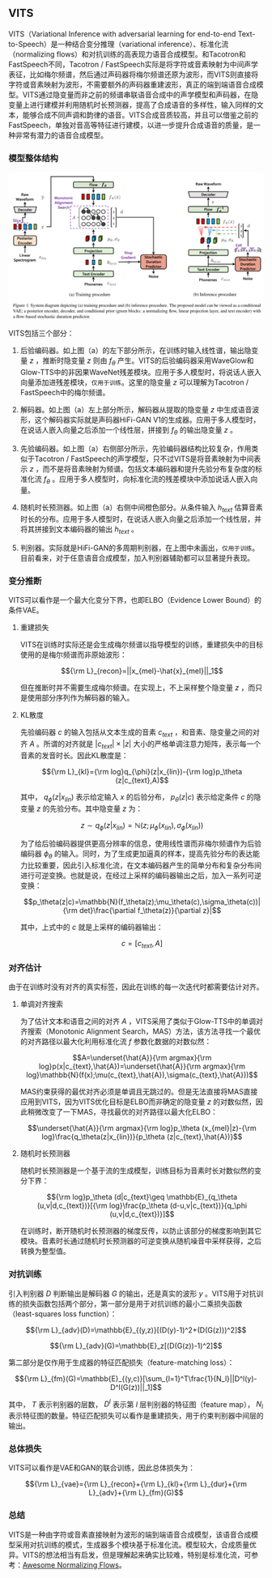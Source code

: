 ## VITS

VITS（Variational Inference with adversarial learning for end-to-end
Text-to-Speech）是一种结合变分推理（variational
inference）、标准化流（normalizing
flows）和对抗训练的高表现力语音合成模型。和Tacotron和FastSpeech不同，Tacotron
/
FastSpeech实际是将字符或音素映射为中间声学表征，比如梅尔频谱，然后通过声码器将梅尔频谱还原为波形，而VITS则直接将字符或音素映射为波形，不需要额外的声码器重建波形，真正的端到端语音合成模型。VITS通过隐变量而非之前的频谱串联语音合成中的声学模型和声码器，在隐变量上进行建模并利用随机时长预测器，提高了合成语音的多样性，输入同样的文本，能够合成不同声调和韵律的语音。VITS合成音质较高，并且可以借鉴之前的FastSpeech，单独对音高等特征进行建模，以进一步提升合成语音的质量，是一种非常有潜力的语音合成模型。

### 模型整体结构

![VITS整体结构 ](../asset/vits_arch.png)

VITS包括三个部分：

1.  后验编码器。如上图（a）的左下部分所示，在训练时输入线性谱，输出隐变量
    $z$ ，推断时隐变量 $z$ 则由 $f_\theta$
    产生。VITS的后验编码器采用WaveGlow和Glow-TTS中的非因果WaveNet残差模块。应用于多人模型时，将说话人嵌入向量添加进残差模块，`仅用于训练`。这里的隐变量
    $z$ 可以理解为Tacotron / FastSpeech中的梅尔频谱。

2.  解码器。如上图（a）左上部分所示，解码器从提取的隐变量 $z$
    中生成语音波形，这个解码器实际就是声码器HiFi-GAN
    V1的生成器。应用于多人模型时，在说话人嵌入向量之后添加一个线性层，拼接到
    $f_\theta$ 的输出隐变量 $z$ 。

3.  先验编码器。如上图（a）右侧部分所示，先验编码器结构比较复杂，作用类似于Tacotron
    / FastSpeech的声学模型，只不过VITS是将音素映射为中间表示 $z$
    ，而不是将音素映射为频谱。包括文本编码器和提升先验分布复杂度的标准化流
    $f_\theta$
    。应用于多人模型时，向标准化流的残差模块中添加说话人嵌入向量。

4.  随机时长预测器。如上图（a）右侧中间橙色部分。从条件输入 $h_{text}$
    估算音素时长的分布。应用于多人模型时，在说话人嵌入向量之后添加一个线性层，并将其拼接到文本编码器的输出
    $h_{text}$ 。

5.  判别器。实际就是HiFi-GAN的多周期判别器，在上图中未画出，`仅用于训练`。目前看来，对于任意语音合成模型，加入判别器辅助都可以显著提升表现。

### 变分推断

VITS可以看作是一个最大化变分下界，也即ELBO（Evidence Lower
Bound）的条件VAE。

1.  重建损失

    VITS在训练时实际还是会生成梅尔频谱以指导模型的训练，重建损失中的目标使用的是梅尔频谱而非原始波形：

    $${\rm L}_{recon}=||x_{mel}-\hat{x}_{mel}||_1$$

    但在推断时并不需要生成梅尔频谱。在实现上，不上采样整个隐变量 $z$
    ，而只是使用部分序列作为解码器的输入。

2.  KL散度

    先验编码器 $c$ 的输入包括从文本生成的音素 $c_{text}$
    ，和音素、隐变量之间的对齐 $A$ 。所谓的对齐就是
    $|c_{text}|\times |z|$
    大小的严格单调注意力矩阵，表示每一个音素的发音时长。因此KL散度是：

    $${\rm L}_{kl}={\rm log}q_{\phi}(z|x_{lin})-{\rm log}p_\theta (z|c_{text},A)$$

    其中， $q_{\phi}(z|x_{lin})$ 表示给定输入 $x$ 的后验分布，
    $p_\theta(z|c)$ 表示给定条件 $c$ 的隐变量 $z$ 的先验分布。其中隐变量
    $z$ 为：

    $$z\sim q_\phi(z|x_{lin})=\mathbb{N}(z;\mu_\phi(x_{lin}),\sigma_\phi(x_{lin}))$$

    为了给后验编码器提供更高分辨率的信息，使用线性谱而非梅尔频谱作为后验编码器
    $\phi_\theta$
    的输入。同时，为了生成更加逼真的样本，提高先验分布的表达能力比较重要，因此引入标准化流，在文本编码器产生的简单分布和复杂分布间进行可逆变换。也就是说，在经过上采样的编码器输出之后，加入一系列可逆变换：

    $$p_\theta(z|c)=\mathbb{N}(f_\theta(z);\mu_\theta(c),\sigma_\theta(c))|{\rm det}\frac{\partial f_\theta(z)}{\partial z}|$$

    其中，上式中的 $c$ 就是上采样的编码器输出： 
    
    $$c=[c_{text},A]$$

### 对齐估计

由于在训练时没有对齐的真实标签，因此在训练的每一次迭代时都需要估计对齐。

1.  单调对齐搜索

    为了估计文本和语音之间的对齐 $A$
    ，VITS采用了类似于Glow-TTS中的单调对齐搜索（Monotonic Alignment
    Search，MAS）方法，该方法寻找一个最优的对齐路径以最大化利用标准化流
    $f$ 参数化数据的对数似然：

    $$A=\underset{\hat{A}}{\rm argmax}{\rm log}p(x|c_{text},\hat{A})=\underset{\hat{A}}{\rm argmax}{\rm log}\mathbb{N}(f(x);\mu(c_{text},\hat{A}),\sigma(c_{text},\hat{A}))$$

    MAS约束获得的最优对齐必须是单调且无跳过的。但是无法直接将MAS直接应用到VITS，因为VITS优化目标是ELBO而非确定的隐变量
    $z$
    的对数似然，因此稍微改变了一下MAS，寻找最优的对齐路径以最大化ELBO：

    $$\underset{\hat{A}}{\rm argmax}{\rm log}p_\theta (x_{mel}|z)-{\rm log}\frac{q_\theta(z|x_{lin})}{p_\theta (z|c_{text},\hat{A})}$$

2.  随机时长预测器

    随机时长预测器是一个基于流的生成模型，训练目标为音素时长对数似然的变分下界：

    $${\rm log}p_\theta (d|c_{text}\geq \mathbb{E}_{q_\theta (u,v|d,c_{text})}[{\rm log}\frac{p_\theta (d-u,v|c_{text})}{q_\phi (u,v|d,c_{text})}]$$

    在训练时，断开随机时长预测器的梯度反传，以防止该部分的梯度影响到其它模块。音素时长通过随机时长预测器的可逆变换从随机噪音中采样获得，之后转换为整型值。

### 对抗训练

引入判别器 $D$ 判断输出是解码器 $G$ 的输出，还是真实的波形 $y$
。VITS用于对抗训练的损失函数包括两个部分，第一部分是用于对抗训练的最小二乘损失函数（least-squares
loss function）：

$${\rm L}_{adv}(D)=\mathbb{E}_{(y,z)}[(D(y)-1)^2+(D(G(z)))^2]$$

$${\rm L}_{adv}(G)=\mathbb{E}_z[(D(G(z))-1)^2]$$

第二部分是仅作用于生成器的特征匹配损失（feature-matching loss）：

$${\rm L}_{fm}(G)=\mathbb{E}_{(y,c)}[\sum_{l=1}^T\frac{1}{N_l}||D^l(y)-D^l(G(z))||_1]$$

其中， $T$ 表示判别器的层数， $D^l$ 表示第 $l$ 层判别器的特征图（feature
map）， $N_l$
表示特征图的数量。特征匹配损失可以看作是重建损失，用于约束判别器中间层的输出。

### 总体损失

VITS可以看作是VAE和GAN的联合训练，因此总体损失为：

$${\rm L}_{vae}={\rm L}_{recon}+{\rm L}_{kl}+{\rm L}_{dur}+{\rm L}_{adv}+{\rm L}_{fm}(G)$$

### 总结

VITS是一种由字符或音素直接映射为波形的端到端语音合成模型，该语音合成模型采用对抗训练的模式，生成器多个模块基于标准化流。模型较大，合成质量优异。VITS的想法相当有启发，但是理解起来确实比较难，特别是标准化流，可参考：[Awesome
Normalizing
Flows](https://github.com/janosh/awesome-normalizing-flows)。